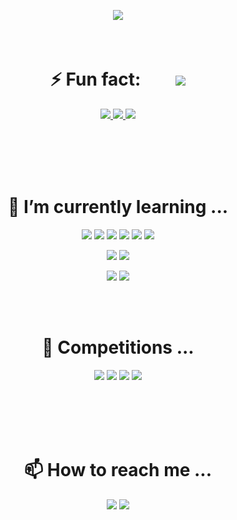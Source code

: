 <!--
**kimbank/kimbank** is a ✨ _special_ ✨ repository because its `README.md` (this file) appears on your GitHub profile.



Here are some ideas to get you started:

- 🔭 I’m currently working on ...
- 🌱 I’m currently learning ...
- 👯 I’m looking to collaborate on ...
- 🤔 I’m looking for help with ...
- 💬 Ask me about ...
- 📫 How to reach me: ...
- 😄 Pronouns: ...
- ⚡ Fun fact: ...
👑🏆🕹️🏅🚀💥🔰📃📑📜
-->
              

<p align="center">
  <a href="https://goldbank.dev/">
    <img src="https://capsule-render.vercel.app/api?type=waving&reversal=true&color=1f354a&text=Kim Eunhang&height=150&fontSize=50&animation=fadeIn&fontColor=ffffff&desc=金　恩　行&descAlign=90&descAlignY=70">
  </a>
</p>


<!-- chinese charater version -->
<!-- <img src="https://capsule-render.vercel.app/api?type=waving&reversal=true&color=1f354a&text=金　恩　行&height=150&fontSize=77&animation=fadeIn&fontColor=ffffff"> -->



<!-- <br/><br/>
<p align="center">
<a href="https://twitter.com/kimeunhang" target="blank"><img align="center" src="https://cdn.jsdelivr.net/npm/simple-icons@latest/icons/twitter.svg" alt="kimeunhang" height="30" width="40" /></a>
<a href="https://instagram.com/banlxx" target="blank"><img align="center" src="https://cdn.jsdelivr.net/npm/simple-icons@latest/icons/instagram.svg" alt="banlxx" height="30" width="40" /></a>
<a href="https://linkedin.com/in/은행-김-442362214" target="blank"><img align="center" src="https://cdn.jsdelivr.net/npm/simple-icons@latest/icons/linkedin.svg" alt="은행-김-442362214" height="30" width="40" /></a>
<a href="https://stackoverflow.com/users/16842306/kimbank" target="blank"><img align="center" src="https://cdn.jsdelivr.net/npm/simple-icons@latest/icons/stackoverflow.svg" alt="16842306/kimbank" height="30" width="40" /></a>
<a href="https://kaggle.com/kimeunhang" target="blank"><img align="center" src="https://cdnjs.cloudflare.com/ajax/libs/line-awesome/1.3.0/svg/kaggle.svg" alt="kimeunhang" height="30" width="40" /></a> <a href="https://codeforces.com/profile/banlxx" target="blank"><img align="center" src="https://cdn.jsdelivr.net/npm/simple-icons@3.0.1/icons/codeforces.svg" alt="banlxx" height="30" width="40" /></a>



<p align="center">
<a href="https://www.python.org" target="_blank"> <img src="https://cdn.jsdelivr.net/npm/simple-icons@latest/icons/python.svg" alt="python" width="40" height="40"/> </a> <a href="https://www.w3schools.com/cpp/" target="_blank"> <img src="https://raw.githubusercontent.com/file-icons/icons/e6e6e6ac8cb1d91867167c228c00a667f4d47101/svg/C%2B%2B.svg" alt="cplusplus" width="40" height="40"/> </a> <a href="https://git-scm.com/" target="_blank"> <img src="https://cdn.jsdelivr.net/npm/simple-icons@latest/icons/git.svg" alt="git" width="40" height="40"/> </a> <a href="https://www.linux.org/" target="_blank"> <img src="https://cdn.jsdelivr.net/npm/simple-icons@latest/icons/ubuntu.svg" alt="linux" width="40" height="40"/> </a> <a href="https://www.tensorflow.org" target="_blank"> <img src="https://cdn.jsdelivr.net/npm/simple-icons@latest/icons/tensorflow.svg" alt="tensorflow" width="40" height="40"/> </a> <a href="https://pytorch.org/" target="_blank"> <img src="https://cdn.jsdelivr.net/npm/simple-icons@latest/icons/pytorch.svg" alt="pytorch" width="40" height="40"/> </a> <a href="https://aws.amazon.com" target="_blank"> <img src="https://cdn.jsdelivr.net/npm/simple-icons@latest/icons/amazonaws.svg"" alt="aws" width="40" height="40"/> </a> <a href="https://www.docker.com/" target="_blank"> <img src="https://cdn.jsdelivr.net/npm/simple-icons@latest/icons/docker.svg" alt="docker" width="40" height="40"/> </a> <a href="https://cloud.google.com" target="_blank"> <img src="https://cdn.jsdelivr.net/npm/simple-icons@latest/icons/googlecloud.svg" alt="gcp" width="40" height="40"/> </a> <a href="https://jekyllrb.com/" target="_blank"> <img src="https://cdn.jsdelivr.net/npm/simple-icons@latest/icons/jekyll.svg" alt="jekyll" width="40" height="40"/> </a> 
</p> -->



<!-- <a href="https://dacon.io/myprofile/431869/home" target="blank"><img align="center" src="https://media.vlpt.us/images/dacon/post/c7840f26-29e6-4e10-ab64-8c07acde19fb/DACON_logo_sq.png" alt="banlxx" height="30" width="30" /></a> -->


<!-- <a href="https://www.acmicpc.net/user/banlxx" target="blank"><img align="center" src="https://static.solved.ac/tier_small/6.svg" alt="kimeunhang" height="30" width="40" /></a> -->


  
<!-- <a href="연결 링크" target="3776AB"><img src="https://img.shields.io/badge/브랜드 이름-색상 코드?style=flat-square&logo=브랜드이름&logoColor=white"/></a> -->
<!-- $ 참고 링크 $ https://simpleicons.org/ -->
<!-- *주의* 색상코드 입력시에 '#' 빼야함 -->



<!----------------------------------------------------😄 Pronouns:-----------------------⚡ Fun fact:------------------------------------------------------------->
<h1 align="center">
<!--   😄 Pronouns:　<a href="https://goldbank.dev">Gold Bank <sub><sup>(blog)</sup></sub></a> -->
  </br>
  ⚡ Fun fact:　　<img src="https://hits.seeyoufarm.com/api/count/incr/badge.svg?url=https%3A%2F%2Fgithub.com%2Fkimbank&count_bg=%2379C83D&title_bg=%23555555&icon=&icon_color=%23E7E7E7&title=👀&edge_flat=false">
</h1>
<p align="center">
  <a href="https://www.acmicpc.net/user/banlxx">
    <img src="http://mazassumnida.wtf/api/v2/generate_badge?boj=banlxx" style="float: center">
  </a>
  <a href="https://solved.ac/profile/banlxx">
    <img src="https://mazandi.herokuapp.com/api?handle=banlxx&theme=dark" style="float: center">
  </a>
  <img src="https://github-readme-streak-stats.herokuapp.com?user=kimbank&theme=vue-dark&hide_border=true&date_format=M%20j%5B%2C%20Y%5D">
</p>
<!----------------------------------------------------------------------------------------------------------------------------------------------------------------->
</br>
</br>
<!------------------------------------------------------🔭 I’m currently working on ...---------------------------------------------------------------------------->
<!-- <h1 align="center">🔭 I’m currently working on ...</h1>
<p align="center">
  <a href="https://www.iso.org/standard/74528.html" target="3776AB"><img src="https://img.shields.io/badge/C-A8B9CC?style=flat-square&logo=C&logoColor=white"/></a>
  <a href="https://isocpp.org/" target="3776AB"><img src="https://img.shields.io/badge/C++-00599C?style=flat-square&logo=C++&logoColor=white"/></a>
  <a href="https://www.python.org/" target="3776AB"><img src="https://img.shields.io/badge/Python-3776AB?style=flat-square&logo=Python&logoColor=white"/></a>
</p> -->

<!-- <p align="center">
  <a href="https://code.visualstudio.com/" target="3776AB"><img src="https://img.shields.io/badge/VSCode-007ACC?style=flat-square&logo=visualstudiocode&logoColor=white"/></a>
  <a href="https://www.jetbrains.com/clion/" target="3776AB"><img src="https://img.shields.io/badge/CLion-000000?style=flat-square&logo=CLion&logoColor=white"/></a>
  <a href="https://www.jetbrains.com/pycharm/" target="3776AB"><img src="https://img.shields.io/badge/Pycharm-000000?style=flat-square&logo=Pycharm&logoColor=white"/></a>
  <a href="https://colab.sandbox.google.com/notebooks/welcome.ipynb?hl=en" target="3776AB"><img src="https://img.shields.io/badge/Google_Colab-F9AB00?style=flat-square&logo=GoogleColab&logoColor=white"/></a>
</p> -->

<!-- <p align="center">
  <a href="https://www.microsoft.com/en-us/windows/windows-11" target="3776AB"><img src="https://img.shields.io/badge/Windows_11-0078D6?style=flat-square&logo=Windows&logoColor=white"/></a>
  <a href="https://www.apple.com/macos" target="3776AB"><img src="https://img.shields.io/badge/macOS-000000?style=flat-square&logo=macOS&logoColor=white"/></a>
  <a href="https://ubuntu.com/" target="3776AB"><img src="https://img.shields.io/badge/Ubuntu-E95420?style=flat-square&logo=Ubuntu&logoColor=white"/></a>
  <a href="https://centos.org/" target="3776AB"><img src="https://img.shields.io/badge/CentOS-262577?style=flat-square&logo=CentOS&logoColor=white"/></a>
</p> -->
<!----------------------------------------------------------------------------------------------------------------------------------------------------------------->
</br>
</br>
<!-------------------------------------------------------------🌱 I’m currently learning ...----------------------------------------------------------------------->
<h1 align="center">🌱 I’m currently learning ...</h1>
<p align="center">
  <a href="https://www.tensorflow.org/" target="3776AB"><img src="https://img.shields.io/badge/TensorFlow-FF6F00?style=flat-square&logo=TensorFlow&logoColor=white"/></a>
  <a href="https://scikit-learn.org/stable/" target="3776AB"><img src="https://img.shields.io/badge/scikit–learn-F7931E?style=flat-square&logo=scikitlearn&logoColor=white"/></a>
  <a href="https://pytorch.org/" target="3776AB"><img src="https://img.shields.io/badge/PyTorch-3776AB?style=flat-square&logo=PyTorch&logoColor=white"/></a>
  <a href="https://pandas.pydata.org/" target="3776AB"><img src="https://img.shields.io/badge/Pandas-150458?style=flat-square&logo=Pandas&logoColor=white"/></a>
  <a href="https://numpy.org/" target="3776AB"><img src="https://img.shields.io/badge/Numpy-013243?style=flat-square&logo=Numpy&logoColor=white"/></a>
  <img src="https://img.shields.io/badge/Keras-D00000?style=flat-square&logo=Keras&logoColor=white"/></a>
</p>
<p align="center">
<!--   <a href="https://www.typescriptlang.org/" target="3776AB"><img src="https://img.shields.io/badge/Typescript-3178C6?style=flat-square&logo=Typescript&logoColor=white"/></a> -->
  <a href="https://www.ecma-international.org/publications-and-standards/standards/ecma-262/" target="3776AB"><img src="https://img.shields.io/badge/Javascript-F7DF1E?style=flat-square&logo=Javascript&logoColor=white"/></a>
<!--   <a href="https://svelte.dev/" target="3776AB"><img src="https://img.shields.io/badge/Svelte-FF3E00?style=flat-square&logo=Svelte&logoColor=white"/></a> -->
  <a href="https://html.spec.whatwg.org/multipage/" target="3776AB"><img src="https://img.shields.io/badge/HTML5-E34F26?style=flat-square&logo=HTML5&logoColor=white"/></a>
<!--   <a href="https://reactjs.org/" target="3776AB"><img src="https://img.shields.io/badge/React-61DAFB?style=flat-square&logo=React&logoColor=white"/></a> -->
</p>
<p align="center">
<!--   <a href="http://aws.amazon.com/" target="3776AB"><img src="https://img.shields.io/badge/AWS-FF9900?style=flat-square&logo=AmazonAWS&logoColor=white"/></a> -->
  <a href="https://azure.microsoft.com/" target="3776AB"><img src="https://img.shields.io/badge/Azure-0078D4?style=flat-square&logo=MicrosoftAzure&logoColor=white"/></a>
  <a href="https://cloud.google.com/" target="3776AB"><img src="https://img.shields.io/badge/GCP-4285F4?style=flat-square&logo=GoogleCloud&logoColor=white"/></a>
</p>
<!----------------------------------------------------------------------------------------------------------------------------------------------------------------->
</br>
</br>
<!-- ---------------------------------------------------------------- 🔰 Competitions ...------------------------------------------------------------------------- -->
<h1 align="center"> 🔰 Competitions ... </h1>
<p align="center">
  <a href="https://www.kaggle.com/kimeunhang" target="3776AB"><img src="https://img.shields.io/badge/Kaggle-20BEFF?style=flat-square&logo=Kaggle&logoColor=white"/></a>
  <a href="https://codeforces.com/profile/banlxx" target="3776AB"><img src="https://img.shields.io/badge/Codeforces-1F8ACB?style=flat-square&logo=Codeforces&logoColor=white"/></a>
  <a href="https://www.acmicpc.net/user/banlxx" target="3776AB"><img src="https://img.shields.io/badge/BOJ-7BBB6E?style=flat-square&logo=Bloglovin&logoColor=white"/></a>
  <a href="https://programmers.co.kr/pr/kimeunhang" target="3776AB"><img src="https://img.shields.io/badge/Programmers-000000?style=flat-square&logo=Snapcraft&logoColor=white"/></a>
</p>
<!----------------------------------------------------------------------------------------------------------------------------------------------------------------->
</br>
</br>
<!--------------------------------------------------------------------- 📜 Certificate ... ------------------------------------------------------------------------>
<!-- <h1 align="center"> 📜 Certificate ... </h1>
<p align="center">
  <a href="연결 링크" target="3776AB"><img src="https://img.shields.io/badge/브랜드 이름-색상 코드?style=flat-square&logo=브랜드이름&logoColor=white"/></a>
  <a href="연결 링크" target="3776AB"><img src="https://img.shields.io/badge/브랜드 이름-색상 코드?style=flat-square&logo=브랜드이름&logoColor=white"/></a>
  <a href="연결 링크" target="3776AB"><img src="https://img.shields.io/badge/브랜드 이름-색상 코드?style=flat-square&logo=브랜드이름&logoColor=white"/></a>
  <a href="연결 링크" target="3776AB"><img src="https://img.shields.io/badge/브랜드 이름-색상 코드?style=flat-square&logo=브랜드이름&logoColor=white"/></a>
  <a href="연결 링크" target="3776AB"><img src="https://img.shields.io/badge/브랜드 이름-색상 코드?style=flat-square&logo=브랜드이름&logoColor=white"/></a>
</p> -->
<!----------------------------------------------------------------------------------------------------------------------------------------------------------------->
</br>
</br>
<!----------------------------------------------------------------📫 How to reach me ...-------------------------------------------------------------------------->
<h1 align="center">📫 How to reach me ...</h1>
<p align="center">
  <a href="mailto:kimeunhang@inha.edu" target="3776AB"><img src="https://img.shields.io/badge/Gmail-EA4335?style=flat-square&logo=Gmail&logoColor=white"/></a>
  <a href="https://kr.linkedin.com/in/%EC%9D%80%ED%96%89-%EA%B9%80-442362214?trk=public_profile_browsemap" target="3776AB"><img src="https://img.shields.io/badge/LinkedIn-0A66C2?style=flat-square&logo=LinkedIn&logoColor=white"/></a>
<!--   <a href="https://discord.gg/dP4Y6Bekvz" target="3776AB"><img src="https://img.shields.io/badge/Discord-5865F2?style=flat-square&logo=Discord&logoColor=white"/></a> -->
<!--   <a href="https://twitter.com/kimeunhang" target="3776AB"><img src="https://img.shields.io/badge/Twitter-1DA1F2?style=flat-square&logo=Twitter&logoColor=white"/></a> -->
</p>
<!----------------------------------------------------------------------------------------------------------------------------------------------------------------->


</br>
</br>



<!-- <p align="center">
   
</p> -->

<!-- 
[![Solved.ac프로필](http://mazassumnida.wtf/api/v2/generate_badge?boj=banlxx)](https://solved.ac/banlxx)
[![Anurag's GitHub stats](https://github-readme-stats.vercel.app/api?username=kimbank&theme=gotham&line_height=17&show_icons=true)](https://github.com/kimbank) -->
